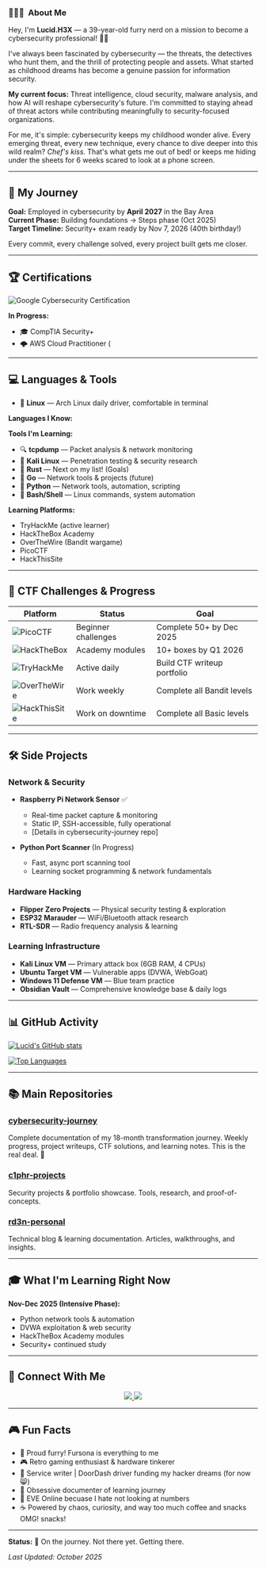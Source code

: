 ### 👨🏻‍💻 &nbsp;About Me

Hey, I'm **Lucid.H3X** — a 39-year-old furry nerd on a mission to become a cybersecurity professional! 🦊🔐

I've always been fascinated by cybersecurity — the threats, the detectives who hunt them, and the thrill of protecting people and assets. What started as childhood dreams has become a genuine passion for information security.

**My current focus:** Threat intelligence, cloud security, malware analysis, and how AI will reshape cybersecurity's future. I'm committed to staying ahead of threat actors while contributing meaningfully to security-focused organizations.

For me, it's simple: cybersecurity keeps my childhood wonder alive. Every emerging threat, every new technique, every chance to dive deeper into this wild realm? *Chef's kiss.* That's what gets me out of bed! or keeps me hiding under the sheets for 6 weeks scared to look at a phone screen.

---

## 🎯 My Journey

**Goal:** Employed in cybersecurity by **April 2027** in the Bay Area  
**Current Phase:** Building foundations → Steps phase (Oct 2025)  
**Target Timeline:** Security+ exam ready by Nov 7, 2026 (40th birthday!)

Every commit, every challenge solved, every project built gets me closer. 

---

## 🏆 Certifications

![Google Cybersecurity Certification](https://img.shields.io/badge/Google%20Cybersecurity%20Certification-September%202024-purple?style=flat-square&logo=google&logoColor=white)

**In Progress:**
- 🎓 CompTIA Security+ 
- 🌩️ AWS Cloud Practitioner (

---

## 💻 Languages & Tools

- 📝 **Linux** — Arch Linux daily driver, comfortable in terminal

**Languages I Know:**


**Tools I'm Learning:**
- 🔍 **tcpdump** — Packet analysis & network monitoring
- 🎯 **Kali Linux** — Penetration testing & security research
- 🦀 **Rust** — Next on my list! (Goals)
- 🔧 **Go** — Network tools & projects (future)
- 🐍 **Python** — Network tools, automation, scripting
- 🐧 **Bash/Shell** — Linux commands, system automation

**Learning Platforms:**
- TryHackMe (active learner)
- HackTheBox Academy
- OverTheWire (Bandit wargame)
- PicoCTF
- HackThisSite

---

## 🚩 CTF Challenges & Progress

| Platform | Status | Goal |
|----------|--------|------|
| ![PicoCTF](https://img.shields.io/badge/PicoCTF-In%20Progress-brightgreen?style=flat-square) | Beginner challenges | Complete 50+ by Dec 2025 |
| ![HackTheBox](https://img.shields.io/badge/HackTheBox-Starting%20Soon-yellow?style=flat-square) | Academy modules | 10+ boxes by Q1 2026 |
| ![TryHackMe](https://img.shields.io/badge/TryHackMe-Learning-blue?style=flat-square) | Active daily | Build CTF writeup portfolio |
| ![OverTheWire](https://img.shields.io/badge/OverTheWire%20Bandit-Level%2013-success?style=flat-square) |Work weekly |Complete all Bandit levels
  ![HackThisSite](https://img.shields.io/badge/HackThisSite%20Basic-Levels%205-success?style=flat-square) |Work on downtime|Complete all Basic levels

---

## 🛠️ Side Projects

### Network & Security
- **Raspberry Pi Network Sensor** ✅ 
  - Real-time packet capture & monitoring
  - Static IP, SSH-accessible, fully operational
  - [Details in cybersecurity-journey repo]

- **Python Port Scanner** (In Progress)
  - Fast, async port scanning tool
  - Learning socket programming & network fundamentals

### Hardware Hacking
- **Flipper Zero Projects** — Physical security testing & exploration
- **ESP32 Marauder** — WiFi/Bluetooth attack research
- **RTL-SDR** — Radio frequency analysis & learning

### Learning Infrastructure
- **Kali Linux VM** — Primary attack box (6GB RAM, 4 CPUs)
- **Ubuntu Target VM** — Vulnerable apps (DVWA, WebGoat)
- **Windows 11 Defense VM** — Blue team practice
- **Obsidian Vault** — Comprehensive knowledge base & daily logs

---

## 📊 GitHub Activity

[![Lucid's GitHub stats](https://github-readme-stats.vercel.app/api?username=LucidH3X&theme=dark&show_icons=true)](https://github.com/LucidH3X)

[![Top Languages](https://github-readme-stats.vercel.app/api/top-langs/?username=LucidH3X&layout=compact&theme=dark)](https://github.com/LucidH3X)

---

## 📚 Main Repositories

### [cybersecurity-journey](https://github.com/LucidH3X/cybersecurity-journey)
Complete documentation of my 18-month transformation journey. Weekly progress, project writeups, CTF solutions, and learning notes. This is the real deal. 🔐

### [c1phr-projects](https://github.com/LucidH3X/c1phr-projects)
Security projects & portfolio showcase. Tools, research, and proof-of-concepts.

### [rd3n-personal](https://github.com/LucidH3X/rd3n-personal)
Technical blog & learning documentation. Articles, walkthroughs, and insights.

---

## 🎓 What I'm Learning Right Now

**Nov-Dec 2025 (Intensive Phase):**
- Python network tools & automation
- DVWA exploitation & web security
- HackTheBox Academy modules
- Security+ continued study

---

## 🔗 Connect With Me

<p align="center">
  <a href="https://twitter.com/LucidH3X">
    <img src="https://img.shields.io/badge/Twitter-@LucidH3X-1DA1F2?style=flat-square&logo=twitter&logoColor=white">
  </a>
  <a href="https://github.com/LucidH3X">
    <img src="https://img.shields.io/badge/GitHub-LucidH3X-181717?style=flat-square&logo=github&logoColor=white">
  </a>
</p>

---

## 🎮 Fun Facts

- 🦊 Proud furry! Fursona is everything to me
- 🎮 Retro gaming enthusiast & hardware tinkerer
- 🚗 Service writer | DoorDash driver funding my hacker dreams (for now 😸)
- 📝 Obsessive documenter of learning journey
- 🎵 EVE Online becuase I hate not looking at numbers
- ☕ Powered by chaos, curiosity, and way too much coffee and snacks OMG! snacks!

---

**Status:** 🚀 On the journey. Not there yet. Getting there. 

*Last Updated: October 2025*
